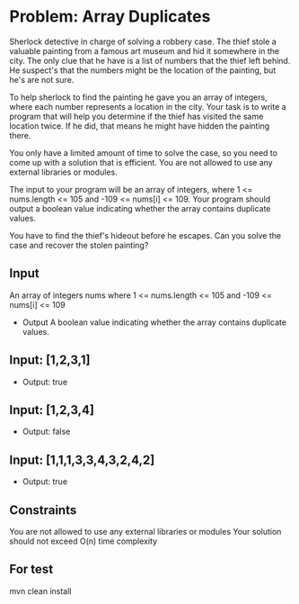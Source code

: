 # Problem: Array Duplicates

Sherlock detective in charge of solving a robbery case. The thief stole a valuable painting from a famous art museum 
and hid it somewhere in the city. The only clue that he have is a list of numbers that the thief left behind. 
He suspect's that the numbers might be the location of the painting, but he's are not sure.

To help sherlock to find the painting he gave you an array of integers, where each number represents a location in the
city. Your task is to write a program that will help you determine if the thief has visited the same location twice.
If he did, that means he might have hidden the painting there.

You only have a limited amount of time to solve the case, so you need to come up with a solution that is efficient.
You are not allowed to use any external libraries or modules. 

The input to your program will be an array of integers, where 1 <= nums.length <= 105 and -109 <= nums[i] <= 109.
Your program should output a boolean value indicating whether the array contains duplicate values.

You have to find the thief's hideout before he escapes. Can you solve the case and recover the stolen painting?

## Input
An array of integers nums where 1 <= nums.length <= 105 and -109 <= nums[i] <= 109
- Output
  A boolean value indicating whether the array contains duplicate values.

## Input: [1,2,3,1]

- Output: true

## Input: [1,2,3,4]

- Output: false

## Input: [1,1,1,3,3,4,3,2,4,2]

- Output: true

## Constraints
You are not allowed to use any external libraries or modules
Your solution should not exceed O(n) time complexity


## For test
mvn clean install